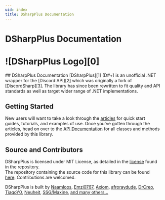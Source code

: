 ```yaml
---
uid: index
title: DSharpPlus Documentation
---
```


<!-- srsly? -->
<h1 class="delet-this">DSharpPlus Documentation</h1>
<h1 class="logo-center">![DSharpPlus Logo][0]</h1>
## DSharpPlus Documentation
[DSharpPlus][1] (D#+) is an unofficial .NET wrapper for the [Discord API][2] which was originally a fork of
[DiscordSharp][3]. The library has since been rewritten to fit quality and API standards as well as target wider range
of .NET implementations.

## Getting Started
New users will want to take a look through the [articles][4] for quick start guides, tutorials, and examples of use.
Once you've gotten through the articles, head on over to the [API Documentation][5] for all classes and methods provided
by this library.

## Source and Contributors
DSharpPlus is licensed under MIT License, as detailed in the [license][6] found in the repository.<br/>
The repository containing the source code for this library can be found [here][1]. Contributions are welcomed.

DSharpPlus is built by [Naamloos][7], [Emzi0767][8], [Axiom][9], [afroraydude][10], [DrCreo][11], [TiaqoY0][12],
[Neuheit][13], [SSG/Maxine][14], [and many others...][15]

<!-- LINKS -->
[0]:  /logobig.png "DSharpPlus Documentation"
[1]:  https://github.com/DSharpPlus/DSharpPlus "DSharpPlus GitHub repository"
[2]:  https://discordapp.com/developers/docs/intro "Discord API documentation"
[3]:  https://github.com/suicvne/DiscordSharp "DiscordSharp GitHub repository"
[4]:  xref:articles.preamble
[5]:  /api/
[6]:  https://github.com/DSharpPlus/DSharpPlus/blob/master/LICENSE
[7]:  https://github.com/Naamloos
[8]:  https://github.com/Emzi0767
[9]:  https://github.com/suicvne
[10]: https://github.com/afroraydude
[11]: https://github.com/DrCreo
[12]: https://github.com/nick-strohm
[13]: https://github.com/Neuheit/
[14]: https://github.com/uwx/
[15]: https://github.com/DSharpPlus/DSharpPlus/graphs/contributors

